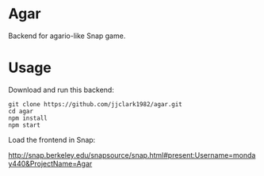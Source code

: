 # Agar

Backend for agario-like Snap game.

# Usage

Download and run this backend:

    git clone https://github.com/jjclark1982/agar.git
    cd agar
    npm install
    npm start

Load the frontend in Snap:

http://snap.berkeley.edu/snapsource/snap.html#present:Username=monday440&ProjectName=Agar
